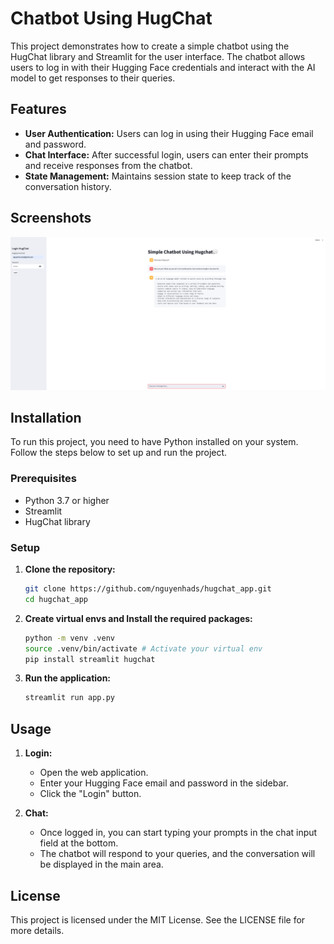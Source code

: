 # Chatbot Using HugChat

This project demonstrates how to create a simple chatbot using the HugChat library and Streamlit for the user interface. The chatbot allows users to log in with their Hugging Face credentials and interact with the AI model to get responses to their queries.

## Features

- **User Authentication:** Users can log in using their Hugging Face email and password.
- **Chat Interface:** After successful login, users can enter their prompts and receive responses from the chatbot.
- **State Management:** Maintains session state to keep track of the conversation history.

## Screenshots

![Screenshot](/images/demo01.png)

## Installation

To run this project, you need to have Python installed on your system. Follow the steps below to set up and run the project.

### Prerequisites

- Python 3.7 or higher
- Streamlit
- HugChat library

### Setup

1. **Clone the repository:**

   ```bash
   git clone https://github.com/nguyenhads/hugchat_app.git
   cd hugchat_app
   ```

2. **Create virtual envs and Install the required packages:**

   ```bash
   python -m venv .venv
   source .venv/bin/activate # Activate your virtual env
   pip install streamlit hugchat
   ```

3. **Run the application:**
   ```bash
   streamlit run app.py
   ```

## Usage

1. **Login:**

   - Open the web application.
   - Enter your Hugging Face email and password in the sidebar.
   - Click the "Login" button.

2. **Chat:**
   - Once logged in, you can start typing your prompts in the chat input field at the bottom.
   - The chatbot will respond to your queries, and the conversation will be displayed in the main area.

## License

This project is licensed under the MIT License. See the LICENSE file for more details.
